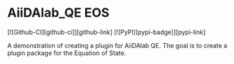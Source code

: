 # AiiDAlab_QE EOS

[![Github-CI][github-ci]][github-link]
[![PyPI][pypi-badge]][pypi-link]

A demonstration of creating a plugin for AiiDAlab QE. The goal is to create a plugin package for the Equation of State.
